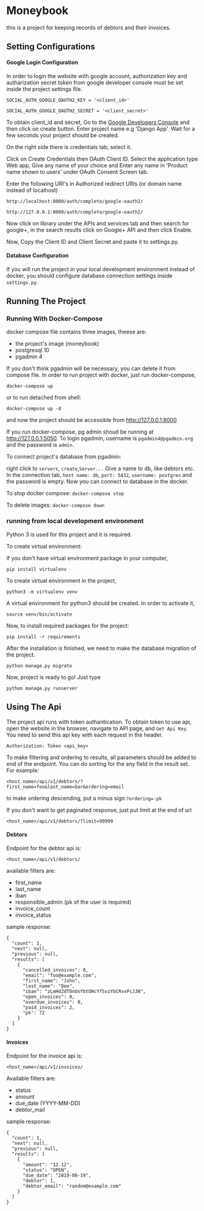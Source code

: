 # Moneybook
this is a project for keeping records of debtors and their invoices.
## Setting Configurations
#### Google Login Configuration 
In order to login the website with google account, authorization key and autharization secret token from google developer console must be set inside the project settings file.

`SOCIAL_AUTH_GOOGLE_OAUTH2_KEY = '<client_id>'`

`SOCIAL_AUTH_GOOGLE_OAUTH2_SECRET = '<client_secret>'`

To obtain client_id and secret, Go to the [Google Developers Console](https://console.developers.google.com/apis/library?project=_) and 
then click on create button.
Enter project name e.g 'Django App'. Wait for a few seconds your project should be created.

On the right side there is credentials tab, select it.

Click on Create Credentials then OAuth Client ID. Select the application type Web
 app, Give any name of your choice and Enter any name in 'Product name shown to users' under OAuth Consent Screen tab.

Enter the following URI's in Authorized redirect URIs (or domain name instead of localhost)

`http://localhost:8000/auth/complete/google-oauth2/`

`http://127.0.0.1:8000/auth/complete/google-oauth2/`

Now click on library under the APIs and services tab and then search for google+, in the
 search results click on Google+ API and then click Enable.

Now, Copy the Client ID and Client Secret and paste it to settings.py.

#### Database Configuration

If you will run the project in your local development environment instead of docker,
you should configure database connection settings inside `settings.py`.

## Running The Project
### Running With Docker-Compose
docker compose file contains three images, theese are:
 - the project's image (moneybook)
 - postgresql 10
 - pgadmin 4
 
If you don't think pgadmin will be necessary, you can delete it from compose file.
In order to run project with docker, just run docker-compose,

`docker-compose up`

or to run detached from shell:

`docker-compose up -d`

and now the project should be accessible from http://127.0.0.1:8000

If you run docker-compose, pg admin shoud be running at http://127.0.0.1:5050. 
To login pgadmin, username is `pgadmin4@pgadmin.org` and the password is `admin`.

To connect project's database from pgadmin:

right click to `servers`, `create`,`Server...`
 Give a name to db, like debtors etc. In the connection tab,
 `host name: db`, `port: 5432`, `username: postgres` and the password is empty. Now you can connect to 
 database in the docker.
 
 To stop docker compose:
 `docker-compose stop`
 
 To delete images:
 `docker-compose down`
 
 ### running from local development environment
 
 Python 3 is used for this project and it is required.
 
 To create virtual environment:
 
 If you don't have virtual environment package in your computer,
 
 `pip install virtualenv`

To create virtual environment in the project,

 `python3 -m virtualenv venv`
 
 A virtual environment for python3 should be created. In order to activate it,
 
 `source venv/bin/activate`

Now, to install required packages for the project:

`pip install -r requirements`

After the installation is finished, we need to make the database migration of the project.

`python manage.py migrate`

Now, project is ready to go! Just type

`python manage.py runserver`

## Using The Api

The project api runs with token authantication. To obtain token to use api,
open the website in the browser, navigate to API page, and `Get Api Key`.
You need to send this api key with each request in the header.

`Authorization: Token <api_key>`

To make filtering and ordering to results, all parameters should be added to end of the endpoint. You can do sorting for
 the any field in the result set. For example:

`<host_name>/api/v1/debtors/?first_name=foo&last_name=bar&ordering=email`

to make ordering descending, put a minus sign:`?ordering=-pk`


If you don't want to get paginated response, just put limit at the end of url

`<host_name>/api/v1/debtors/?limit=99999`

#### Debtors
Endpoint for the debtor api is:

`<host_name>/api/v1/debtors/`

available filters are:

- first_name
- last_name
- iban
- responsible_admin (pk of the user is required)
- invoice_count
- invoice_status

sample response:
```
{
  "count": 1,
  "next": null,
  "previous": null,
  "results": [
    {
      "cancelled_invoices": 0,
      "email": "foo@example.com",
      "first_name": "John",
      "last_name": "Doe",
      "iban": "zLmHdZdTOnUsYbtOHcYfSvzYbCRvxPcJJN",
      "open_invoices": 0,
      "overdue_invoices": 0,
      "paid_invoices": 2,
      "pk": 72
    }
  ]
}
```

#### Invoices

Endpoint for the invoice api is:

`<host_name>/api/v1/invoices/`

Available filters are:
- status
- amount
- due_date (YYYY-MM-DD)
- debtor_mail

sample response:
```
{
  "count": 1,
  "next": null,
  "previous": null,
  "results": [
    {
      "amount": "12.12",
      "status": "OPEN",
      "due_date": "2019-08-19",
      "debtor": 1,
      "debtor_email": "random@example.com"
    }
  ]
}
```
